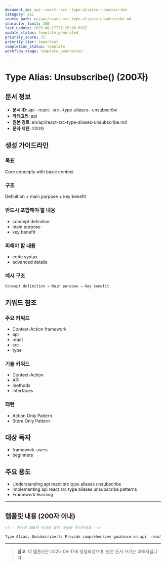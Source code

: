 ```yaml
---
document_id: api--react--src--type-aliases--unsubscribe
category: api
source_path: en/api/react-src-type-aliases-unsubscribe.md
character_limit: 200
last_update: 2025-08-17T21:25:26.033Z
update_status: template_generated
priority_score: 75
priority_tier: important
completion_status: template
workflow_stage: template_generation
---
```


# Type Alias: Unsubscribe() (200자)

## 문서 정보
- **문서 ID**: api--react--src--type-aliases--unsubscribe
- **카테고리**: api
- **원본 경로**: en/api/react-src-type-aliases-unsubscribe.md
- **문자 제한**: 200자

## 생성 가이드라인

### 목표
Core concepts with basic context

### 구조
Definition + main purpose + key benefit

### 반드시 포함해야 할 내용
- concept definition
- main purpose
- key benefit

### 피해야 할 내용  
- code syntax
- advanced details

### 예시 구조
```
Concept definition → Main purpose → Key benefit
```

## 키워드 참조

### 주요 키워드
- Context-Action framework
- api
- react
- src
- type

### 기술 키워드
- Context-Action
- API
- methods
- interfaces

### 패턴
- Action Only Pattern
- Store Only Pattern

## 대상 독자
- framework-users
- beginners

## 주요 용도
- Understanding api  react  src  type aliases  unsubscribe
- Implementing api  react  src  type aliases  unsubscribe patterns
- Framework learning

---

## 템플릿 내용 (200자 이내)

```markdown
<!-- 여기에 200자 이내의 요약 내용을 작성하세요 -->

Type Alias: Unsubscribe(): Provide comprehensive guidance on api  react  src  type aliases  unsubscribe의 핵심 개념과 Context-Action 프레임워크에서의 역할을 간단히 설명.
```

---

> **참고**: 이 템플릿은 2025-08-17에 생성되었으며, 
> 원본 문서 크기는 495자입니다.
